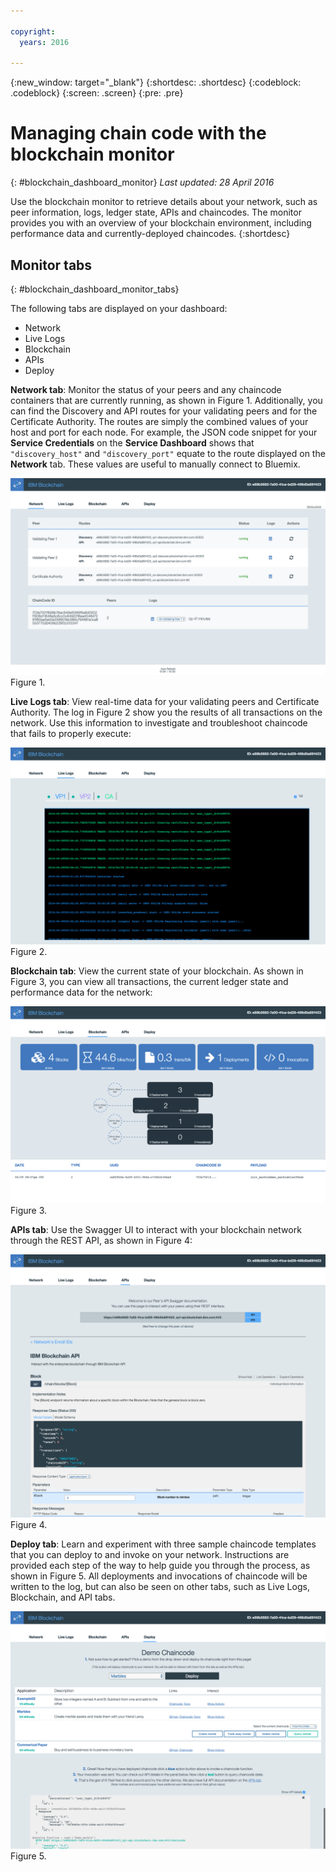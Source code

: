 ```yaml
---

copyright:
  years: 2016

---
```


{:new_window: target="_blank"}
{:shortdesc: .shortdesc}
{:codeblock: .codeblock}
{:screen: .screen}
{:pre: .pre}

# Managing chain code with the blockchain monitor
{: #blockchain_dashboard_monitor}
*Last updated: 28 April 2016*

Use the blockchain monitor to retrieve details about your network, such as peer information, logs, ledger state, APIs and chaincodes. The monitor provides you with an overview of your blockchain environment, including performance data and currently-deployed chaincodes. {:shortdesc}

## Monitor tabs
{: #blockchain_dashboard_monitor_tabs}

The following tabs are displayed on your dashboard:
  - Network
  - Live Logs
  - Blockchain
  - APIs
  - Deploy

**Network tab**: Monitor the status of your peers and any chaincode containers that are currently running, as shown in Figure 1. Additionally, you can find the Discovery and API routes for your validating peers and for the Certificate Authority. The routes are simply the combined values of your host and port for each node.  For example, the JSON code snippet for your **Service Credentials** on the **Service Dashboard** shows that `"discovery_host"` and `"discovery_port"` equate to the route displayed on the **Network** tab. These values are useful to manually connect to Bluemix.

![](images/IBC_BMX_Monitor_Network.png)
Figure 1.


**Live Logs tab**:  View real-time data for your validating peers and Certificate Authority. The log in Figure 2 show you the results of all transactions on the network. Use this information to investigate and troubleshoot chaincode that fails to properly execute:

![](images/IBC_BMX_Monitor_LiveLogs.png)
Figure 2.


**Blockchain tab**: View the current state of your blockchain. As shown in Figure 3, you can view all transactions, the current ledger state and performance data for the network:

![](images/IBC_BMX_Monitor_Blockchain.png)
Figure 3.


**APIs tab**: Use the Swagger UI to interact with your blockchain network through the REST API, as shown in Figure 4:  

![](images/IBC_BMX_Monitor_API.png)
Figure 4.


**Deploy tab**: Learn and experiment with three sample chaincode templates that you can deploy to and invoke on your network. Instructions are provided each step of the way to help guide you through the process, as shown in Figure 5. All deployments and invocations of chaincode will be written to the log, but can also be seen on other tabs, such as Live Logs, Blockchain, and API tabs.  

![](images/IBC_BMX_Monitor_Deploy.png)
Figure 5.
